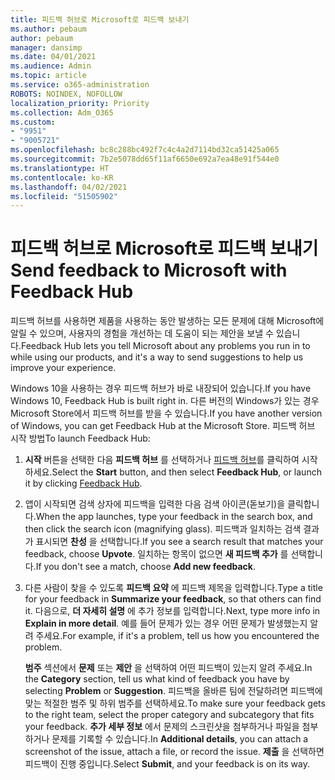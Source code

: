 ```yaml
---
title: 피드백 허브로 Microsoft로 피드백 보내기
ms.author: pebaum
author: pebaum
manager: dansimp
ms.date: 04/01/2021
ms.audience: Admin
ms.topic: article
ms.service: o365-administration
ROBOTS: NOINDEX, NOFOLLOW
localization_priority: Priority
ms.collection: Adm_O365
ms.custom:
- "9951"
- "9005721"
ms.openlocfilehash: bc8c288bc492f7c4c4a2d7114bd32ca51425a065
ms.sourcegitcommit: 7b2e5078dd65f11af6650e692a7ea48e91f544e0
ms.translationtype: HT
ms.contentlocale: ko-KR
ms.lasthandoff: 04/02/2021
ms.locfileid: "51505902"
---
```

# <a name="send-feedback-to-microsoft-with-feedback-hub"></a><span data-ttu-id="e8f11-102">피드백 허브로 Microsoft로 피드백 보내기</span><span class="sxs-lookup"><span data-stu-id="e8f11-102">Send feedback to Microsoft with Feedback Hub</span></span>

<span data-ttu-id="e8f11-103">피드백 허브를 사용하면 제품을 사용하는 동안 발생하는 모든 문제에 대해 Microsoft에 알릴 수 있으며, 사용자의 경험을 개선하는 데 도움이 되는 제안을 보낼 수 있습니다.</span><span class="sxs-lookup"><span data-stu-id="e8f11-103">Feedback Hub lets you tell Microsoft about any problems you run in to while using our products, and it's a way to send suggestions to help us improve your experience.</span></span>

<span data-ttu-id="e8f11-104">Windows 10을 사용하는 경우 피드백 허브가 바로 내장되어 있습니다.</span><span class="sxs-lookup"><span data-stu-id="e8f11-104">If you have Windows 10, Feedback Hub is built right in.</span></span> <span data-ttu-id="e8f11-105">다른 버전의 Windows가 있는 경우 Microsoft Store에서 피드백 허브를 받을 수 있습니다.</span><span class="sxs-lookup"><span data-stu-id="e8f11-105">If you have another version of Windows, you can get Feedback Hub at the Microsoft Store.</span></span> <span data-ttu-id="e8f11-106">피드백 허브 시작 방법</span><span class="sxs-lookup"><span data-stu-id="e8f11-106">To launch Feedback Hub:</span></span> 

1. <span data-ttu-id="e8f11-107">**시작** 버튼을 선택한 다음 **피드백 허브** 를 선택하거나 [피드백 허브](feedback-hub://)를 클릭하여 시작하세요.</span><span class="sxs-lookup"><span data-stu-id="e8f11-107">Select the **Start** button, and then select **Feedback Hub**, or launch it by clicking [Feedback Hub](feedback-hub://).</span></span>

1. <span data-ttu-id="e8f11-108">앱이 시작되면 검색 상자에 피드백을 입력한 다음 검색 아이콘(돋보기)을 클릭합니다.</span><span class="sxs-lookup"><span data-stu-id="e8f11-108">When the app launches, type your feedback in the search box, and then click the search icon (magnifying glass).</span></span> <span data-ttu-id="e8f11-109">피드백과 일치하는 검색 결과가 표시되면 **찬성** 을 선택합니다.</span><span class="sxs-lookup"><span data-stu-id="e8f11-109">If you see a search result that matches your feedback, choose **Upvote**.</span></span> <span data-ttu-id="e8f11-110">일치하는 항목이 없으면 **새 피드백 추가** 를 선택합니다.</span><span class="sxs-lookup"><span data-stu-id="e8f11-110">If you don't see a match, choose **Add new feedback**.</span></span>

1. <span data-ttu-id="e8f11-111">다른 사람이 찾을 수 있도록 **피드백 요약** 에 피드백 제목을 입력합니다.</span><span class="sxs-lookup"><span data-stu-id="e8f11-111">Type a title for your feedback in **Summarize your feedback**, so that others can find it.</span></span> <span data-ttu-id="e8f11-112">다음으로, **더 자세히 설명** 에 추가 정보를 입력합니다.</span><span class="sxs-lookup"><span data-stu-id="e8f11-112">Next, type more info in **Explain in more detail**.</span></span> <span data-ttu-id="e8f11-113">예를 들어 문제가 있는 경우 어떤 문제가 발생했는지 알려 주세요.</span><span class="sxs-lookup"><span data-stu-id="e8f11-113">For example, if it's a problem, tell us how you encountered the problem.</span></span>

    <span data-ttu-id="e8f11-114">**범주** 섹션에서 **문제** 또는 **제안** 을 선택하여 어떤 피드백이 있는지 알려 주세요.</span><span class="sxs-lookup"><span data-stu-id="e8f11-114">In the **Category** section, tell us what kind of feedback you have by selecting **Problem** or **Suggestion**.</span></span> <span data-ttu-id="e8f11-115">피드백을 올바른 팀에 전달하려면 피드백에 맞는 적절한 범주 및 하위 범주를 선택하세요.</span><span class="sxs-lookup"><span data-stu-id="e8f11-115">To make sure your feedback gets to the right team, select the proper category and subcategory that fits your feedback.</span></span> <span data-ttu-id="e8f11-116">**추가 세부 정보** 에서 문제의 스크린샷을 첨부하거나 파일을 첨부하거나 문제를 기록할 수 있습니다.</span><span class="sxs-lookup"><span data-stu-id="e8f11-116">In **Additional details**, you can attach a screenshot of the issue, attach a file, or record the issue.</span></span> <span data-ttu-id="e8f11-117">**제출** 을 선택하면 피드백이 진행 중입니다.</span><span class="sxs-lookup"><span data-stu-id="e8f11-117">Select **Submit**, and your feedback is on its way.</span></span>


